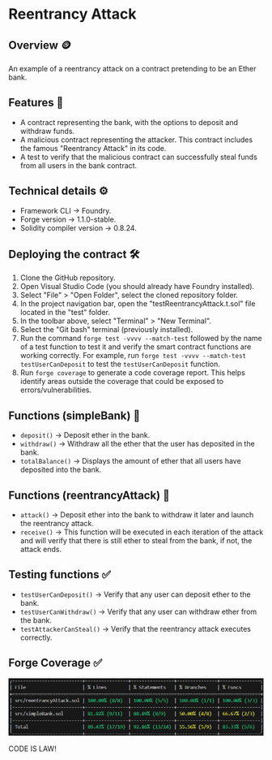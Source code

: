 # Reentrancy Attack
## Overview 🪙
An example of a reentrancy attack on a contract pretending to be an Ether bank.
## Features 📃
* A contract representing the bank, with the options to deposit and withdraw funds.
* A malicious contract representing the attacker. This contract includes the famous "Reentrancy Attack" in its code.
* A test to verify that the malicious contract can successfully steal funds from all users in the bank contract.
## Technical details ⚙️
* Framework CLI -> Foundry.
* Forge version -> 1.1.0-stable.
* Solidity compiler version -> 0.8.24.
## Deploying the contract 🛠️
1. Clone the GitHub repository.
2. Open Visual Studio Code (you should already have Foundry installed).
3. Select "File" > "Open Folder", select the cloned repository folder.
4. In the project navigation bar, open the "testReentrancyAttack.t.sol" file located in the "test" folder.
5. In the toolbar above, select "Terminal" > "New Terminal".
6. Select the "Git bash" terminal (previously installed).
7. Run the command `forge test -vvvv --match-test` followed by the name of a test function to test it and verify the smart contract functions are working correctly. For example, run `forge test -vvvv --match-test testUserCanDeposit` to test the `testUserCanDeposit` function.
8. Run `forge coverage` to generate a code coverage report. This helps identify areas outside the coverage that could be exposed to errors/vulnerabilities.
   
## Functions (simpleBank) 🏦
* `deposit()` -> Deposit ether in the bank.
* `withdraw()` -> Withdraw all the ether that the user has deposited in the bank.
* `totalBalance()` -> Displays the amount of ether that all users have deposited into the bank.

## Functions (reentrancyAttack) 👹
* `attack()` -> Deposit ether into the bank to withdraw it later and launch the reentrancy attack.
* `receive()` -> This function will be executed in each iteration of the attack and will verify that there is still ether to steal from the bank, if not, the attack ends.
  
## Testing functions ✅
* `testUserCanDeposit()` -> Verify that any user can deposit ether to the bank.
* `testUserCanWithdraw()` -> Verify that any user can withdraw ether from the bank.
* `testAttackerCanSteal()` -> Verify that the reentrancy attack executes correctly.

## Forge Coverage ✅
![Forge Coverage](images/forgeCoverage.png)  

CODE IS LAW!
